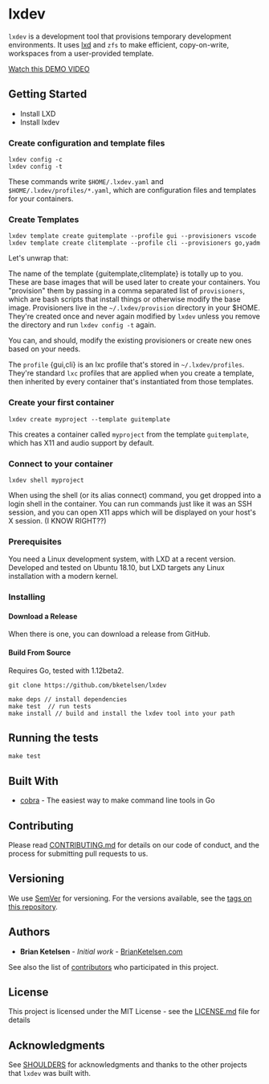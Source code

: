 # lxdev

`lxdev` is a development tool that provisions temporary development environments.  It uses [lxd](https://linuxcontainers.org) and `zfs` to make efficient, copy-on-write, workspaces from a user-provided template.

[Watch this DEMO VIDEO](https://youtu.be/W6A00CHiDQ8)

## Getting Started

* Install LXD
* Install lxdev

### Create configuration and template files

```
lxdev config -c
lxdev config -t
```

These commands write `$HOME/.lxdev.yaml` and `$HOME/.lxdev/profiles/*.yaml`, which are configuration files and templates for your containers.

### Create Templates

```
lxdev template create guitemplate --profile gui --provisioners vscode
lxdev template create clitemplate --profile cli --provisioners go,yadm
```
Let's unwrap that:

The name of the template {guitemplate,clitemplate} is totally up to you.  These are base images that will be used later to create your containers.  You "provision" them by passing in a comma separated list of `provisioners`, which are bash scripts that install things or otherwise modify the base image.  Provisioners live in the `~/.lxdev/provision` directory in your $HOME.  They're created once and never again modified by `lxdev` unless you remove the directory and run `lxdev config -t` again.

You can, and should, modify the existing provisioners or create new ones based on your needs.

The `profile` {gui,cli} is an lxc profile that's stored in `~/.lxdev/profiles`.  They're standard `lxc` profiles that are applied when you create a template, then inherited by every container that's instantiated from those templates.


### Create your first container

```
lxdev create myproject --template guitemplate
```
This creates a container called `myproject` from the template `guitemplate`, which has X11 and audio support by default.

### Connect to your container

```
lxdev shell myproject
```

When using the shell (or its alias connect) command, you get dropped into a login shell in the container.  You can run commands just like it was an SSH session, and you can open X11 apps which will be displayed on your host's X session.  (I KNOW RIGHT??)

### Prerequisites

You need a Linux development system, with LXD at a recent version.  Developed and tested on Ubuntu 18.10, but LXD targets any Linux installation with a modern kernel.


### Installing

#### Download a Release

When there is one, you can download a release from GitHub.

#### Build From Source

Requires Go, tested with 1.12beta2.
```
git clone https://github.com/bketelsen/lxdev

make deps // install dependencies
make test  // run tests
make install // build and install the lxdev tool into your path
```

## Running the tests

```
make test
```

## Built With

* [cobra](http://github.com/spf13/cobra/) - The easiest way to make command line tools in Go

## Contributing

Please read [CONTRIBUTING.md](https://gist.github.com/PurpleBooth/b24679402957c63ec426) for details on our code of conduct, and the process for submitting pull requests to us.

## Versioning

We use [SemVer](http://semver.org/) for versioning. For the versions available, see the [tags on this repository](https://github.com/bketelsen/lxdev/tags).

## Authors

* **Brian Ketelsen** - *Initial work* - [BrianKetelsen.com](https://brianketelsen.com)

See also the list of [contributors](https://github.com/bketelsen/lxdev/contributors) who participated in this project.

## License

This project is licensed under the MIT License - see the [LICENSE.md](LICENSE.md) file for details

## Acknowledgments

See [SHOULDERS](SHOULDERS.md) for acknowledgments and thanks to the other projects that `lxdev` was built with.
